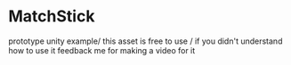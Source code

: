 # MatchStick
prototype unity example/
this asset is free to use /
if you didn't understand how to use it feedback me for making a video for it 
